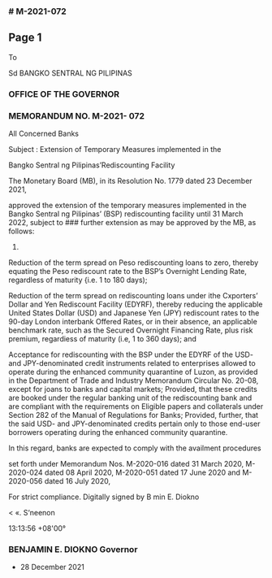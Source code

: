 ### # M-2021-072

## Page 1

To

Sd BANGKO SENTRAL NG PILIPINAS

### OFFICE OF THE GOVERNOR

### MEMORANDUM NO. M-2021- 072

All Concerned Banks

Subject : Extension of Temporary Measures implemented in the

Bangko Sentral ng Pilipinas’Rediscounting Facility

The Monetary Board (MB), in its Resolution No. 1779 dated 23 December 2021,

approved the extension of the temporary measures implemented in the Bangko Sentral ng Pilipinas’ (BSP) rediscounting facility until 31 March 2022, subject to ### further extension as may be approved by the MB, as follows:

1.

Reduction of the term spread on Peso rediscounting loans to zero, thereby equating the Peso rediscount rate to the BSP’s Overnight Lending Rate, regardless of maturity {i.e. 1 to 180 days);

Reduction of the term spread on rediscounting loans under ithe Cxporters’ Dollar and Yen Rediscount Facility (EDYRF), thereby reducing the applicable United States Dollar (USD) and Japanese Yen (JPY) rediscount rates to the 90-day London interbank Offered Rates, or in their absence, an applicable benchmark rate, such as the Secured Overnight Financing Rate, plus risk premium, regardiess of maturity (i.e, 1 to 360 days); and

Acceptance for rediscounting with the BSP under the EDYRF of the USD- and JPY-denominated credit instruments related to enterprises allowed to operate during the enhanced community quarantine of Luzon, as provided in the Department of Trade and Industry Memorandum Circular No. 20-08, except for joans to banks and capital markets; Provided, that these credits are booked under the regular banking unit of the rediscounting bank and are compliant with the requirements on Eligible papers and collaterals under Section 282 of the Manual of Regulations for Banks; Provided, further, that the said USD- and JPY-denominated credits pertain only to those end-user borrowers operating during the enhanced community quarantine.

In this regard, banks are expected to comply with the availment procedures

set forth under Memorandum Nos. M-2020-016 dated 31 March 2020, M-2020-024 dated 08 April 2020, M-2020-051 dated 17 June 2020 and M-2020-056 dated 16 July 2020,

For strict compliance. Digitally signed by B min E. Diokno

< «. S‘neenon

13:13:56 +08'00°

### BENJAMIN E. DIOKNO Governor

- 28 December 2021

